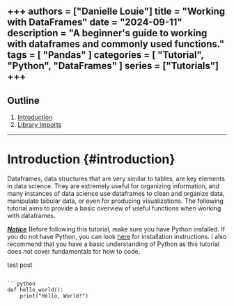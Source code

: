 +++
authors = ["Danielle Louie"]
title = "Working with DataFrames"
date = "2024-09-11"
description = "A beginner's guide to working with dataframes and commonly used functions."
tags = [
    "Pandas"
]
categories = [
    "Tutorial", "Python", "DataFrames"
]
series = ["Tutorials"]
+++
---

## Outline
1. [Introduction](#introduction)
2. [Library Imports](#library-imports)

---

# Introduction {#introduction}
Dataframes, data structures that are very similar to tables, are key elements in data science. They are extremely useful for organizing information, and many instances of data science use dataframes to clean and organize data, manipulate tabular data, or even for producing visualizations. The following tutorial aims to provide a basic overview of useful functions when working with dataframes.

***<u>Notice</u>***
Before following this tutorial, make sure you have Python installed. If you do not have Python, you can look <a href="https://www.python.org/downloads/" target="_blank" rel="noopener noreferrer">here</a> for installation instructions. I also recommend that you have a basic understanding of Python as this tutorial does not cover fundamentals for how to code.

test post
```

```python
def hello_world():
    print("Hello, World!")
```